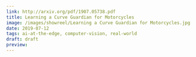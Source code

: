 ```yaml
---
link: http://arxiv.org/pdf/1907.05738.pdf
title: Learning a Curve Guardian for Motorcycles
image: /images/showreel/Learning a Curve Guardian for Motorcycles.jpg
date: 2019-07-12
tags: ai-at-the-edge, computer-vision, real-world
draft: draft
preview:
---
```



